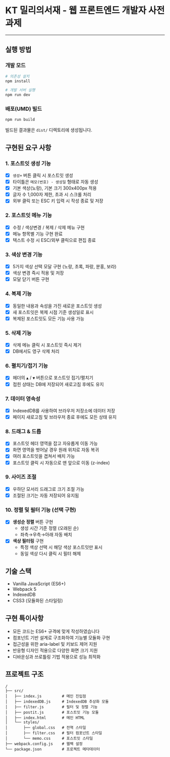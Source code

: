 # KT 밀리의서재 - 웹 프론트엔드 개발자 사전과제

---

## 실행 방법

### 개발 모드

```bash
# 의존성 설치
npm install

# 개발 서버 실행
npm run dev
```

### 배포(UMD) 빌드

```bash
npm run build
```

빌드된 결과물은 `dist/` 디렉토리에 생성됩니다.

## 구현된 요구 사항

### 1. 포스트잇 생성 기능
- [x] `생성+` 버튼 클릭 시 포스트잇 생성
- [x] 타이틀은 `메모(번호) - 생성일` 형태로 자동 생성
- [x] 기본 색상(노랑), 기본 크기 300x400px 적용
- [x] 글자 수 1,000자 제한, 초과 시 스크롤 처리
- [x] 외부 클릭 또는 ESC 키 입력 시 작성 종료 및 저장

### 2. 포스트잇 메뉴 기능
- [x] 수정 / 색상변경 / 복제 / 삭제 메뉴 구현
- [x] 메뉴 항목별 기능 구현 완료
- [x] 텍스트 수정 시 ESC/외부 클릭으로 편집 종료

### 3. 색상 변경 기능
- [x] 5가지 색상 선택 모달 구현 (노랑, 초록, 파랑, 분홍, 보라)
- [x] 색상 변경 즉시 적용 및 저장
- [x] 모달 닫기 버튼 구현

### 4. 복제 기능
- [x] 동일한 내용과 속성을 가진 새로운 포스트잇 생성
- [x] 새 포스트잇은 복제 시점 기준 생성일로 표시
- [x] 복제된 포스트잇도 모든 기능 사용 가능

### 5. 삭제 기능
- [x] 삭제 메뉴 클릭 시 포스트잇 즉시 제거
- [x] DB에서도 영구 삭제 처리

### 6. 펼치기/접기 기능
- [x] 헤더의 `▲` / `▼` 버튼으로 포스트잇 접기/펼치기
- [x] 접힌 상태는 DB에 저장되어 새로고침 후에도 유지

### 7. 데이터 영속성
- [x] IndexedDB를 사용하여 브라우저 저장소에 데이터 저장
- [x] 페이지 새로고침 및 브라우저 종료 후에도 모든 상태 유지

### 8. 드래그 & 드롭
- [x] 포스트잇 헤더 영역을 잡고 자유롭게 이동 가능
- [x] 화면 영역을 벗어날 경우 원래 위치로 자동 복귀
- [x] 여러 포스트잇을 겹쳐서 배치 가능
- [x] 포스트잇 클릭 시 자동으로 맨 앞으로 이동 (z-index)

### 9. 사이즈 조절
- [x] 우하단 모서리 드래그로 크기 조절 가능
- [x] 조절된 크기는 자동 저장되어 유지됨

### 10. 정렬 및 필터 기능 (선택 구현)
- [x] **생성순 정렬** 버튼 구현
  - 생성 시간 기준 정렬 (오래된 순)
  - 좌측→우측→아래 자동 배치
- [x] **색상 필터링** 구현
  - 특정 색상 선택 시 해당 색상 포스트잇만 표시
  - 동일 색상 다시 클릭 시 필터 해제

## 기술 스택

- Vanilla JavaScript (ES6+)
- Webpack 5
- IndexedDB
- CSS3 (모듈화된 스타일링)

## 구현 특이사항

- 모든 코드는 ES6+ 규격에 맞게 작성하였습니다
- 컴포넌트 기반 설계로 구조화하여 기능별 모듈화 구현
- 접근성을 위한 aria-label 및 키보드 제어 지원
- 반응형 디자인 적용으로 다양한 화면 크기 지원
- 디바운싱과 쓰로틀링 기법 적용으로 성능 최적화

## 프로젝트 구조

```
/
├── src/
│   ├── index.js         # 메인 진입점
│   ├── indexedDB.js     # IndexedDB 추상화 모듈
│   ├── filter.js        # 필터 및 정렬 기능
│   ├── postit.js        # 포스트잇 기능 모듈
│   ├── index.html       # 메인 HTML
│   └── styles/
│       ├── global.css   # 전역 스타일
│       ├── filter.css   # 필터 컴포넌트 스타일
│       └── memo.css     # 포스트잇 스타일
├── webpack.config.js    # 웹팩 설정
└── package.json         # 프로젝트 메타데이터
```